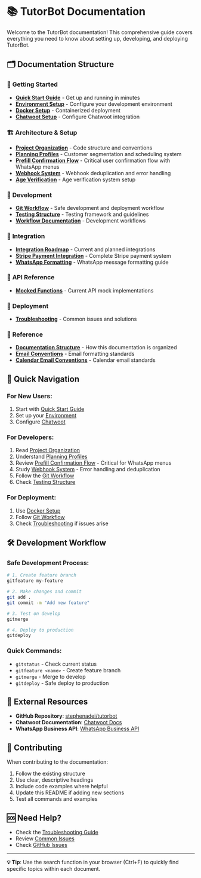 # 📚 TutorBot Documentation

Welcome to the TutorBot documentation! This comprehensive guide covers everything you need to know about setting up, developing, and deploying TutorBot.

## 🗂️ **Documentation Structure**

### 🚀 **Getting Started**
- **[Quick Start Guide](SETUP/QUICK_START.md)** - Get up and running in minutes
- **[Environment Setup](SETUP/ENVIRONMENT.md)** - Configure your development environment
- **[Docker Setup](SETUP/DOCKER.md)** - Containerized deployment
- **[Chatwoot Setup](SETUP/CHATWOOT_SETUP.md)** - Configure Chatwoot integration

### 🏗️ **Architecture & Setup**
- **[Project Organization](ARCHITECTURE/PROJECT_ORGANIZATION.md)** - Code structure and conventions
- **[Planning Profiles](ARCHITECTURE/PLANNING_PROFILES.md)** - Customer segmentation and scheduling system
- **[Prefill Confirmation Flow](ARCHITECTURE/PREFILL_CONFIRMATION_FLOW.md)** - Critical user confirmation flow with WhatsApp menus
- **[Webhook System](ARCHITECTURE/WEBHOOK_SYSTEM.md)** - Webhook deduplication and error handling
- **[Age Verification](SETUP/AGE_VERIFICATION.md)** - Age verification system setup

### 🔧 **Development**
- **[Git Workflow](WORKFLOWS/GIT_WORKFLOW.md)** - Safe development and deployment workflow
- **[Testing Structure](DEVELOPMENT/TESTING_STRUCTURE.md)** - Testing framework and guidelines
- **[Workflow Documentation](WORKFLOWS/WORKFLOW_DOCUMENTATION.md)** - Development workflows

### 🔌 **Integration**
- **[Integration Roadmap](INTEGRATION/INTEGRATION_ROADMAP.md)** - Current and planned integrations
- **[Stripe Payment Integration](INTEGRATION/STRIPE_PAYMENT_INTEGRATION.md)** - Complete Stripe payment system
- **[WhatsApp Formatting](INTEGRATION/WHATSAPP_FORMATTING.md)** - WhatsApp message formatting guide

### 📡 **API Reference**
- **[Mocked Functions](API/CURRENT_MOCKED_FUNCTIONS.md)** - Current API mock implementations

### 🚀 **Deployment**
- **[Troubleshooting](DEPLOYMENT/TROUBLESHOOTING.md)** - Common issues and solutions

### 📖 **Reference**
- **[Documentation Structure](REFERENCE/DOCUMENTATION_STRUCTURE.md)** - How this documentation is organized
- **[Email Conventions](REFERENCE/EMAIL_CONVENTIES.md)** - Email formatting standards
- **[Calendar Email Conventions](REFERENCE/KALENDER_EMAIL_CONVENTIES.md)** - Calendar email standards

## 🎯 **Quick Navigation**

### **For New Users:**
1. Start with [Quick Start Guide](SETUP/QUICK_START.md)
2. Set up your [Environment](SETUP/ENVIRONMENT.md)
3. Configure [Chatwoot](SETUP/CHATWOOT_SETUP.md)

### **For Developers:**
1. Read [Project Organization](ARCHITECTURE/PROJECT_ORGANIZATION.md)
2. Understand [Planning Profiles](ARCHITECTURE/PLANNING_PROFILES.md)
3. Review [Prefill Confirmation Flow](ARCHITECTURE/PREFILL_CONFIRMATION_FLOW.md) - Critical for WhatsApp menus
4. Study [Webhook System](ARCHITECTURE/WEBHOOK_SYSTEM.md) - Error handling and deduplication
5. Follow the [Git Workflow](WORKFLOWS/GIT_WORKFLOW.md)
6. Check [Testing Structure](DEVELOPMENT/TESTING_STRUCTURE.md)

### **For Deployment:**
1. Use [Docker Setup](SETUP/DOCKER.md)
2. Follow [Git Workflow](WORKFLOWS/GIT_WORKFLOW.md)
3. Check [Troubleshooting](DEPLOYMENT/TROUBLESHOOTING.md) if issues arise

## 🛠️ **Development Workflow**

### **Safe Development Process:**
```bash
# 1. Create feature branch
gitfeature my-feature

# 2. Make changes and commit
git add .
git commit -m "Add new feature"

# 3. Test on develop
gitmerge

# 4. Deploy to production
gitdeploy
```

### **Quick Commands:**
- `gitstatus` - Check current status
- `gitfeature <name>` - Create feature branch
- `gitmerge` - Merge to develop
- `gitdeploy` - Safe deploy to production

## 🔗 **External Resources**

- **GitHub Repository**: [stephenadei/tutorbot](https://github.com/stephenadei/tutorbot)
- **Chatwoot Documentation**: [Chatwoot Docs](https://www.chatwoot.com/docs)
- **WhatsApp Business API**: [WhatsApp Business API](https://developers.facebook.com/docs/whatsapp)

## 📝 **Contributing**

When contributing to the documentation:

1. Follow the existing structure
2. Use clear, descriptive headings
3. Include code examples where helpful
4. Update this README if adding new sections
5. Test all commands and examples

## 🆘 **Need Help?**

- Check the [Troubleshooting Guide](DEPLOYMENT/TROUBLESHOOTING.md)
- Review [Common Issues](DEPLOYMENT/TROUBLESHOOTING.md#common-issues)
- Check [GitHub Issues](https://github.com/stephenadei/tutorbot/issues)

---

**💡 Tip**: Use the search function in your browser (Ctrl+F) to quickly find specific topics within each document. 